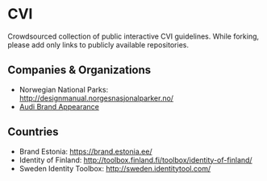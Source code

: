 CVI
===============

Crowdsourced collection of public interactive CVI guidelines. While forking, please add only links to publicly available repositories.


Companies & Organizations
----
* Norwegian National Parks: http://designmanual.norgesnasjonalparker.no/
* [Audi Brand Appearance](http://www.audi.com/ci)


Countries
----
* Brand Estonia: https://brand.estonia.ee/
* Identity of Finland: http://toolbox.finland.fi/toolbox/identity-of-finland/
* Sweden Identity Toolbox: http://sweden.identitytool.com/
